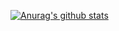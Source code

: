 [![Anurag's github stats](https://github-readme-stats.vercel.app/api?username=julielin123&include_all_commits=true&show_icons=true&count_private=true)](https://github.com/anuraghazra/github-readme-stats)

